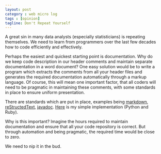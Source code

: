 ```yaml
---
layout: post
category : web micro log
tags : [opinion]
tagline: Don't Repeat Yourself
---
```


A great sin in many data analysts (especially statisticians) is repeating themselves. We need to learn from programmers over the last few decades how to code efficiently and effectively. 

Perhaps the easiest and quickest starting point is documentation. Why do we keep code description in our header comments and maintain separate documentation in a word document? One easy solution would be to write a program which extracts the comments from all your header files and generates the required documentation automatically through a markup language. Of course, this will mean one important factor, that all coders will need to be pragmatic in maintaining these comments, with some standards in place to ensure uniform presentation.

There are standards which are put in place, examples being [markdown](http://daringfireball.net/projects/markdown/syntax), [reStructedText](http://docutils.sourceforge.net/rst.html), [javadoc](http://www.oracle.com/technetwork/java/javase/documentation/index-jsp-135444.html). [Here](https://github.com/chappers/markdownDoc) is my simple implementation (Python and Ruby).

Why is this important? Imagine the hours required to maintain documentation and ensure that all your code repository is correct. But through automation and being pragmatic, the required time would be close to zero. 

We need to nip it in the bud.